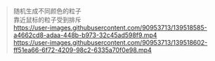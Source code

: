 >随机生成不同颜色的粒子  
>靠近鼠标的粒子受到排斥  
https://user-images.githubusercontent.com/90953713/139518585-a4662cd8-adaa-448b-b973-32c45ad598f9.mp4  
https://user-images.githubusercontent.com/90953713/139518602-ff51ea66-6f72-4209-98c2-6335a70f0e98.mp4
